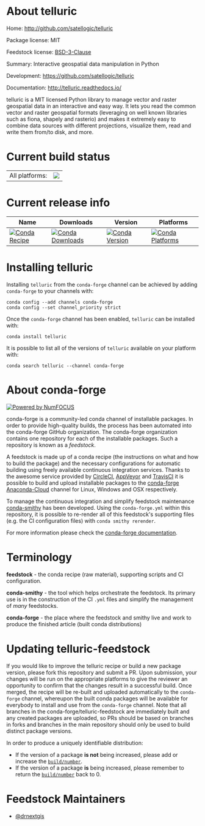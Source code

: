 About telluric
==============

Home: http://github.com/satellogic/telluric

Package license: MIT

Feedstock license: [BSD-3-Clause](https://github.com/conda-forge/telluric-feedstock/blob/master/LICENSE.txt)

Summary: Interactive geospatial data manipulation in Python

Development: https://github.com/satellogic/telluric

Documentation: http://telluric.readthedocs.io/

telluric is a MIT licensed Python library to manage vector and raster
geospatial data in an interactive and easy way. It lets you read the common
vector and raster geospatial formats (leveraging on well known libraries
such as fiona, shapely and rasterio) and makes it extremely easy to combine
data sources with different projections, visualize them, read and write
them from/to disk, and more.


Current build status
====================


<table><tr><td>All platforms:</td>
    <td>
      <a href="https://dev.azure.com/conda-forge/feedstock-builds/_build/latest?definitionId=4382&branchName=master">
        <img src="https://dev.azure.com/conda-forge/feedstock-builds/_apis/build/status/telluric-feedstock?branchName=master">
      </a>
    </td>
  </tr>
</table>

Current release info
====================

| Name | Downloads | Version | Platforms |
| --- | --- | --- | --- |
| [![Conda Recipe](https://img.shields.io/badge/recipe-telluric-green.svg)](https://anaconda.org/conda-forge/telluric) | [![Conda Downloads](https://img.shields.io/conda/dn/conda-forge/telluric.svg)](https://anaconda.org/conda-forge/telluric) | [![Conda Version](https://img.shields.io/conda/vn/conda-forge/telluric.svg)](https://anaconda.org/conda-forge/telluric) | [![Conda Platforms](https://img.shields.io/conda/pn/conda-forge/telluric.svg)](https://anaconda.org/conda-forge/telluric) |

Installing telluric
===================

Installing `telluric` from the `conda-forge` channel can be achieved by adding `conda-forge` to your channels with:

```
conda config --add channels conda-forge
conda config --set channel_priority strict
```

Once the `conda-forge` channel has been enabled, `telluric` can be installed with:

```
conda install telluric
```

It is possible to list all of the versions of `telluric` available on your platform with:

```
conda search telluric --channel conda-forge
```


About conda-forge
=================

[![Powered by
NumFOCUS](https://img.shields.io/badge/powered%20by-NumFOCUS-orange.svg?style=flat&colorA=E1523D&colorB=007D8A)](https://numfocus.org)

conda-forge is a community-led conda channel of installable packages.
In order to provide high-quality builds, the process has been automated into the
conda-forge GitHub organization. The conda-forge organization contains one repository
for each of the installable packages. Such a repository is known as a *feedstock*.

A feedstock is made up of a conda recipe (the instructions on what and how to build
the package) and the necessary configurations for automatic building using freely
available continuous integration services. Thanks to the awesome service provided by
[CircleCI](https://circleci.com/), [AppVeyor](https://www.appveyor.com/)
and [TravisCI](https://travis-ci.com/) it is possible to build and upload installable
packages to the [conda-forge](https://anaconda.org/conda-forge)
[Anaconda-Cloud](https://anaconda.org/) channel for Linux, Windows and OSX respectively.

To manage the continuous integration and simplify feedstock maintenance
[conda-smithy](https://github.com/conda-forge/conda-smithy) has been developed.
Using the ``conda-forge.yml`` within this repository, it is possible to re-render all of
this feedstock's supporting files (e.g. the CI configuration files) with ``conda smithy rerender``.

For more information please check the [conda-forge documentation](https://conda-forge.org/docs/).

Terminology
===========

**feedstock** - the conda recipe (raw material), supporting scripts and CI configuration.

**conda-smithy** - the tool which helps orchestrate the feedstock.
                   Its primary use is in the construction of the CI ``.yml`` files
                   and simplify the management of *many* feedstocks.

**conda-forge** - the place where the feedstock and smithy live and work to
                  produce the finished article (built conda distributions)


Updating telluric-feedstock
===========================

If you would like to improve the telluric recipe or build a new
package version, please fork this repository and submit a PR. Upon submission,
your changes will be run on the appropriate platforms to give the reviewer an
opportunity to confirm that the changes result in a successful build. Once
merged, the recipe will be re-built and uploaded automatically to the
`conda-forge` channel, whereupon the built conda packages will be available for
everybody to install and use from the `conda-forge` channel.
Note that all branches in the conda-forge/telluric-feedstock are
immediately built and any created packages are uploaded, so PRs should be based
on branches in forks and branches in the main repository should only be used to
build distinct package versions.

In order to produce a uniquely identifiable distribution:
 * If the version of a package **is not** being increased, please add or increase
   the [``build/number``](https://docs.conda.io/projects/conda-build/en/latest/resources/define-metadata.html#build-number-and-string).
 * If the version of a package **is** being increased, please remember to return
   the [``build/number``](https://docs.conda.io/projects/conda-build/en/latest/resources/define-metadata.html#build-number-and-string)
   back to 0.

Feedstock Maintainers
=====================

* [@drnextgis](https://github.com/drnextgis/)

